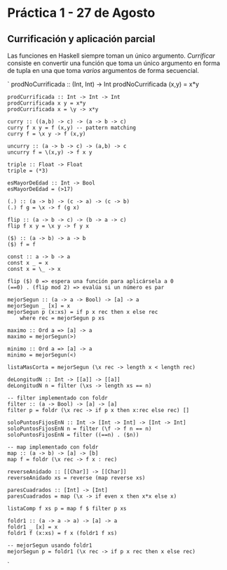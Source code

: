 # Práctica 1 - 27 de Agosto

## Currificación y aplicación parcial

Las funciones en Haskell siempre toman un único argumento. *Currificar* consiste en convertir una función que toma un único argumento en forma de tupla en una que toma *varios* argumentos de forma secuencial.

`
    prodNoCurrificada :: (Int, Int) -> Int
    prodNoCurrificada (x,y) = x*y

    prodCurrificada :: Int -> Int -> Int
    prodCurrificada x y = x*y
    prodCurrificada x = \y -> x*y

    curry :: ((a,b) -> c) -> (a -> b -> c)
    curry f x y = f (x,y) -- pattern matching
    curry f = \x y -> f (x,y)

    uncurry :: (a -> b -> c) -> (a,b) -> c
    uncurry f = \(x,y) -> f x y

    triple :: Float -> Float
    triple = (*3)

    esMayorDeEdad :: Int -> Bool
    esMayorDeEdad = (>17)

    (.) :: (a -> b) -> (c -> a) -> (c -> b)
    (.) f g = \x -> f (g x)

    flip :: (a -> b -> c) -> (b -> a -> c)
    flip f x y = \x y -> f y x

    ($) :: (a -> b) -> a -> b
    ($) f = f

    const :: a -> b -> a
    const x _ = x
    const x = \_ -> x

    flip ($) 0 => espera una función para aplicársela a 0
    (==0) . (flip mod 2) => evalúa si un número es par

    mejorSegun :: (a -> a -> Bool) -> [a] -> a
    mejorSegun _ [x] = x
    mejorSegun p (x:xs) = if p x rec then x else rec
        where rec = mejorSegun p xs
    
    maximo :: Ord a => [a] -> a
    maximo = mejorSegun(>)

    minimo :: Ord a => [a] -> a
    minimo = mejorSegun(<)

    listaMasCorta = mejorSegun (\x rec -> length x < length rec)

    deLongitudN :: Int -> [[a]] -> [[a]]
    deLongitudN n = filter (\xs -> length xs == n)

    -- filter implementado con foldr
    filter :: (a -> Bool) -> [a] -> [a]
    filter p = foldr (\x rec -> if p x then x:rec else rec) []

    soloPuntosFijosEnN :: Int -> [Int -> Int] -> [Int -> Int]
    soloPuntosFijosEnN n = filter (\f -> f n == n)
    soloPuntosFijosEnN = filter ((==n) . ($n))

    -- map implementado con foldr
    map :: (a -> b) -> [a] -> [b]
    map f = foldr (\x rec -> f x : rec)

    reverseAnidado :: [[Char]] -> [[Char]]
    reverseAnidado xs = reverse (map reverse xs)

    paresCuadrados :: [Int] -> [Int]
    paresCuadrados = map (\x -> if even x then x*x else x)

    listaComp f xs p = map f $ filter p xs

    foldr1 :: (a -> a -> a) -> [a] -> a
    foldr1 _ [x] = x
    foldr1 f (x:xs) = f x (foldr1 f xs)

    -- mejorSegun usando foldr1
    mejorSegun p = foldr1 (\x rec -> if p x rec then x else rec)
`
